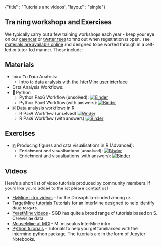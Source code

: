 {"title" : "Tutorials and videos",
"layout" : "single"}

## Training workshops and Exercises

We typically carry out a few training workshops each year - keep your eye on our [calendar](https://intermineorg.wordpress.com/events/) or [twitter feed](https://twitter.com/intermineorg) to find out when registration is open. The [materials are available online](http://intermine.org/training-workshops/) and designed to be worked through in a self-led or tutor-led manner. These include:  


## Materials

- Intro To Data Analysis:
  - [Intro to data analysis with the InterMine user interface](http://intermine.org/training-workshops//2019/2019-06-19-genetics-ui)
- Data Analysis Workflows: 
- 🐍 Python
  - Python Pax6 Workflow (unsolved): [![Binder](https://mybinder.org/badge_logo.svg)](https://mybinder.org/v2/gh/intermine/intermine-ws-python-docs/master?filepath=unsolved-exercises%2FWorkshop_Pax6Workflow.ipynb)
  - Python Pax6 Workflow (with answers): [![Binder](https://mybinder.org/badge_logo.svg)](https://mybinder.org/v2/gh/intermine)
- 🇷 Data analysis workflows in R
  - R Pax6 Workflow (unsolved) [![Binder](https://mybinder.org/badge_logo.svg)](https://mybinder.org/v2/gh/intermine/interminer-workshop/master?filepath=Workshop%20Workflow%20PAX6-unsolved.ipynb)
  - R Pax6 Workflow (with answers) [![Binder](https://mybinder.org/badge_logo.svg)](https://mybinder.org/v2/gh/intermine/interminer-workshop/master?filepath=Workshop%20Workflow%20PAX6.ipynb)

## Exercises

- 🇷 Producing figures and data visualisations in R (Advanced):
  - Enrichment and visualisations (unsolved): [![Binder](https://mybinder.org/badge_logo.svg)](https://mybinder.org/v2/gh/intermine/interminer-workshop/master?filepath=Enrichment%20Analysis%20and%20Visualisations-unsolved.ipynb)
  - Enrichment and visualisations (with answers): [![Binder](https://mybinder.org/badge_logo.svg)](https://mybinder.org/v2/gh/intermine/interminer-workshop/master?filepath=Enrichment%20Analysis%20and%20Visualisations.ipynb)


## Videos

Here's a short list of video tutorials produced by community members. If you'd like yours added to the list please [contact us](http://intermine.org/contact/)!

- [FlyMine intro videos](http://intermine.readthedocs.io/en/latest/help/) - for the Drosophila-minded among us.
- [TargetMine tutorials](http://targetmine.mizuguchilab.org/tutorials) Tutorials for an InterMine designed to help identify drug targets.
- [YeastMine videos](https://www.youtube.com/watch?v=fnWv6qRl_DA&list=PL0VHJdmmIuj-b00aNRfqwMe9TvkfWWcyZ) - SGD has quite a broad range of tutorials based on S. Cerevisiae data.
- [MouseMine at MGI](https://www.youtube.com/watch?v=FtlsoM8TGGs&t=139s) - M. musculus InterMine intro
- [Python tutorials](https://mybinder.org/v2/gh/intermine/intermine-ws-python-docs/11613565708ef555a34a11f5856907ca2d2856e3) - Tutorials to help you get familiarised with the intermine-python package. The tutorials are in the form of Jupyter-Notebooks.
